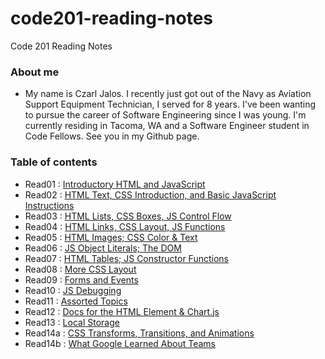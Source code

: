# code201-reading-notes #
Code 201 Reading Notes

### About me ###
* My name is Czarl Jalos. I recently just got out of the Navy as Aviation Support Equipment Technician, I served for 8 years. I've been wanting to pursue the career of Software Engineering since I was young. I'm currently residing in Tacoma, WA and a Software Engineer student in Code Fellows. See you in my Github page.

### Table of contents ###

* Read01  : [Introductory HTML and JavaScript]()
* Read02  : [HTML Text, CSS Introduction, and Basic JavaScript Instructions]()
* Read03  : [HTML Lists, CSS Boxes, JS Control Flow]()
* Read04  : [HTML Links, CSS Layout, JS Functions]()
* Read05  : [HTML Images; CSS Color & Text]()
* Read06  : [JS Object Literals; The DOM]()
* Read07  : [HTML Tables; JS Constructor Functions]()
* Read08  : [More CSS Layout]()
* Read09  : [Forms and Events]()
* Read10  : [JS Debugging]()
* Read11  : [Assorted Topics]()
* Read12  : [Docs for the HTML <canvas> Element & Chart.js]()
* Read13  : [Local Storage]()
* Read14a : [CSS Transforms, Transitions, and Animations]()
* Read14b : [What Google Learned About Teams]()
